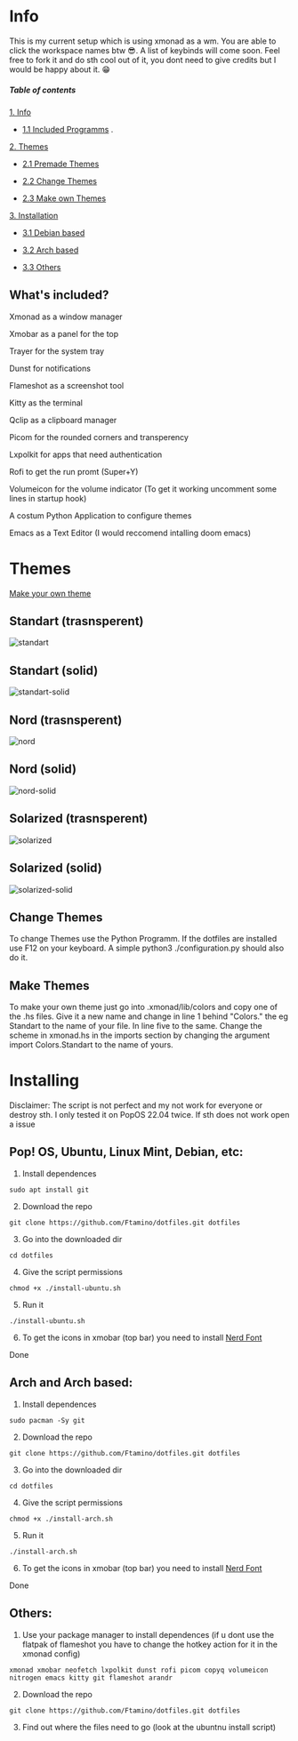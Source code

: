 # Info

This is my current setup which is using xmonad as a wm. You are able to click the workspace names btw 😎. A list of keybinds will come soon. Feel free to fork it and do sth cool out of it, you dont need to give credits but I would be happy about it. 😁

##### Table of contents
[1. Info](https://github.com/Ftamino/dotfiles#info)

* [1.1 Included Programms](https://github.com/Ftamino/dotfiles#whats-included) .
  
[2. Themes](https://github.com/Ftamino/dotfiles#themes)

*  [2.1 Premade Themes](https://github.com/Ftamino/dotfiles#standart-trasnsperent)
  
*  [2.2 Change Themes](https://github.com/Ftamino/dotfiles#change-themes)
  
*  [2.3 Make own Themes](https://github.com/Ftamino/dotfiles#make-themes)

[3. Installation](https://github.com/Ftamino/dotfiles#installing)

*  [3.1 Debian based](https://github.com/Ftamino/dotfiles#pop-os-ubuntu-linux-mint-debian-etc)

*  [3.2 Arch based](https://github.com/Ftamino/dotfiles#arch-and-arch-based)

*  [3.3 Others](https://github.com/Ftamino/dotfiles#others)

## What's included?

Xmonad as a window manager 

Xmobar as a panel for the top 

Trayer for the system tray

Dunst for notifications

Flameshot as a screenshot tool

Kitty as the terminal

Qclip as a clipboard manager

Picom for the rounded corners and transperency

Lxpolkit for apps that need authentication

Rofi to get the run promt (Super+Y)

Volumeicon for the volume indicator (To get it working uncomment some lines in startup hook)

A costum Python Application to configure themes

Emacs as a Text Editor (I would reccomend intalling doom emacs)

# Themes

[Make your own theme](https://github.com/Ftamino/dotfiles#themeing)
  ## Standart (trasnsperent)
  ![standart](https://user-images.githubusercontent.com/83065176/173049288-e32979f1-a706-4b0f-8a14-1b4ea4ef4505.png)
  ## Standart (solid)
  ![standart-solid](https://user-images.githubusercontent.com/83065176/173049614-06468254-c50d-4831-a302-60686fdaaaf3.png)
  ## Nord (trasnsperent)
 ![nord](https://user-images.githubusercontent.com/83065176/173049724-bdbab4e6-6eaf-46bf-b14f-f7a518a60821.png)
  ## Nord (solid)
  ![nord-solid](https://user-images.githubusercontent.com/83065176/173049916-c36141db-75a1-4a72-a15a-11278ab03eb5.png)
  ## Solarized (trasnsperent)
![solarized](https://user-images.githubusercontent.com/83065176/173050234-bdd0d3ca-fb55-4111-9ae0-d849908fe4c4.png)
  ## Solarized (solid)
![solarized-solid](https://user-images.githubusercontent.com/83065176/173050299-9793d395-2830-46a7-8091-1e1c7c360927.png)

## Change Themes

To change Themes use the Python Programm. If the dotfiles are installed use F12 on your keyboard. A simple python3 ./configuration.py should also do it.

## Make Themes

To make your own theme just go into .xmonad/lib/colors and copy one of the .hs files. Give it a new name and change in line 1 behind "Colors." the eg Standart to the name of your file. In line five to the same. Change the scheme in xmonad.hs in the imports section by changing the argument import Colors.Standart to the name of yours.
 
# Installing 
Disclaimer: The script is not perfect and my not work for everyone or destroy sth. I only tested it on PopOS 22.04 twice. If sth does not work open a issue

## Pop! OS, Ubuntu, Linux Mint, Debian, etc:
 1. Install dependences
```
sudo apt install git
```
 2. Download the repo
```
git clone https://github.com/Ftamino/dotfiles.git dotfiles
```
 3. Go into the downloaded dir
```
cd dotfiles
```
 4. Give the script permissions 
```
chmod +x ./install-ubuntu.sh
```
 5. Run it
```
./install-ubuntu.sh
```
 6. To get the icons in xmobar (top bar) you need to install [Nerd Font](https://github.com/ryanoasis/nerd-fonts/releases/download/v2.1.0/3270.zip)

 Done
 
## Arch and Arch based:

 1. Install dependences
```
sudo pacman -Sy git
```
 2. Download the repo
```
git clone https://github.com/Ftamino/dotfiles.git dotfiles
```
 3. Go into the downloaded dir
```
cd dotfiles
```
 4. Give the script permissions 
```
chmod +x ./install-arch.sh
```
 5. Run it
```
./install-arch.sh
```
 6. To get the icons in xmobar (top bar) you need to install [Nerd Font](https://github.com/ryanoasis/nerd-fonts/releases/download/v2.1.0/3270.zip)

 Done

## Others:
 1. Use your package manager to install dependences (if u dont use the flatpak of flameshot you have to change the hotkey action for it in the xmonad config)
 ```
 xmonad xmobar neofetch lxpolkit dunst rofi picom copyq volumeicon nitrogen emacs kitty git flameshot arandr
 ```
 2. Download the repo
 ```
 git clone https://github.com/Ftamino/dotfiles.git dotfiles
 ```
 3. Find out where the files need to go (look at the ubuntnu install script)
